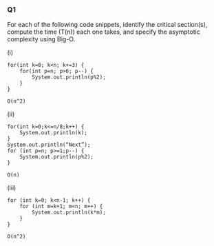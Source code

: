 ### Q1
For each of the following code snippets, identify the critical section(s), compute the time (T(n)) each one takes, and specify the asymptotic complexity using Big-O.

(i)
```
for(int k=0; k<n; k+=3) {
    for(int p=n; p>6; p--) {
        System.out.println(p%2);
    }
}

O(n^2)
```

(ii)
```
for(int k=0;k<=n/8;k++) {
    System.out.println(k);
}
System.out.println(“Next”);
for (int p=n; p>=1;p--) {
    System.out.println(p%2);
}

O(n)
```

(iii)
```
for (int k=0; k<n-1; k++) {
    for (int m=k+1; m<n; m++) {
        System.out.println(k*m);
    }
}

O(n^2)
```